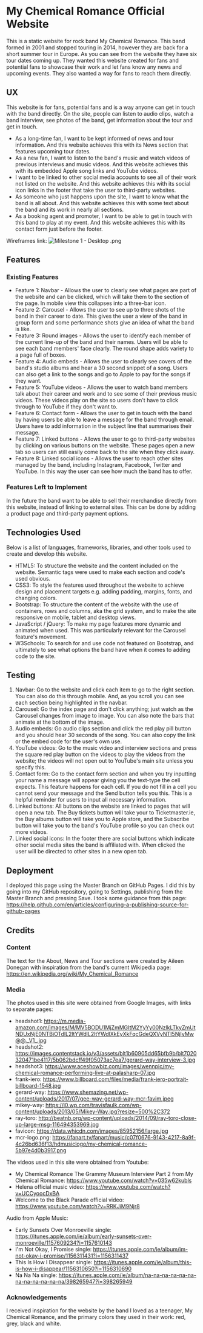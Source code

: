 # My Chemical Romance Official Website

This is a static website for rock band My Chemical Romance. This band formed in 2001 and stopped touring in 2014, however they are back for a short summer tour in Europe. As you can see from the website they have six tour dates coming up. 
They wanted this website created for fans and potential fans to showcase their work and let fans know any news and upcoming events. They also wanted a way for fans to reach them directly.

## UX

This website is for fans, potential fans and is a way anyone can get in touch with the band directly.
On the site, people can listen to audio clips, watch a band interview, see photos of the band, get information about the tour and get in touch.

* As a long-time fan, I want to be kept informed of news and tour information. And this website achieves this with its News section that features upcoming tour dates.
* As a new fan, I want to listen to the band's music and watch videos of previous interviews and music videos. And this website achieves this with its embedded Apple song links and YouTube videos.
* I want to be linked to other social media accounts to see all of their work not listed on the website. And this website achieves this with its social icon links in the footer that take the user to third-party websites.
* As someone who just happens upon the site, I want to know what the band is all about. And this website achieves this with some text about the band and its work in nearly all sections. 
* As a booking agent and promoter, I want to be able to get in touch with this band to play at my event. And this website achieves this with its contact form just before the footer.

Wireframes link: 
![Milestone 1 - Desktop .png](/images/milestone1desktop.png)

## Features

### Existing Features

* Feature 1: Navbar - Allows the user to clearly see what pages are part of the website and can be clicked, which will take them to the section of the page. In mobile view this collapses into a three-bar icon.
* Feature 2: Carousel - Allows the user to see up to three shots of the band in their career to date. This gives the user a view of the band in group form and some performance shots give an idea of what the band is like.
* Feature 3: Round images - Allows the user to identify each member of the current line-up of the band and their names. Users will be able to see each band members' face clearly. The round shape adds variety to a page full of boxes. 
* Feature 4: Audio embeds - Allows the user to clearly see covers of the band's studio albums and hear a 30 second snippet of a song. Users can also get a link to the songs and go to Apple to pay for the songs if they want.
* Feature 5: YouTube videos - Allows the user to watch band members talk about their career and work and to see some of their previous music videos. These videos play on the site so users don't have to click through to YouTube if they don't want to.
* Feature 6: Contact form - Allows the user to get in touch with the band by having users be able to leave a message for the band through email. Users have to add information in the subject line that summarises their message.
* Feature 7: Linked buttons - Allows the user to go to third-party websites by clicking on various buttons on the website. These pages open a new tab so users can still easily come back to the site when they click away.
* Feature 8: Linked social icons - Allows the user to reach other sites managed by the band, including Instagram, Facebook, Twitter and YouTube. In this way the user can see how much the band has to offer.

### Features Left to Implement

In the future the band want to be able to sell their merchandise directly from this website, instead of linking to external sites. This can be done by adding a product page and third-party payment options.

## Technologies Used

Below is a list of languages, frameworks, libraries, and other tools used to create and develop this website. 

* HTML5: To structure the website and the content included on the website. Semantic tags were used to make each section and code's used obvious.
* CSS3: To style the features used throughout the website to achieve design and placement targets e.g. adding padding, margins, fonts, and changing colors.
* Bootstrap: To structure the content of the website with the use of containers, rows and columns, aka the grid system, and to make the site responsive on mobile, tablet and desktop views.
* JavaScript / jQuery: To make my page features more dynamic and animated when used. This was particularly relevant for the Carousel feature's movement.
* W3Schools: To search for and use code not featured on Bootstrap, and ultimately to see what options the band have when it comes to adding code to the site.

## Testing

1. Navbar: Go to the website and click each item to go to the right section. You can also do this through mobile. And, as you scroll you can see each section being highlighted in the navbar.
2. Carousel: Go the index page and don't click anything; just watch as the Carousel changes from image to image. You can also note the bars that animate at the bottom of the image.
3. Audio embeds: Go audio clips section and click the red play pill button and you should hear 30 seconds of the song. You can also copy the link or the embed code for the user's own use.
4. YouTube videos: Go to the music video and interview sections and press the square red play button on the videos to play the videos from the website; the videos will not open out to YouTube's main site unless you specify this.
5. Contact form: Go to the contact form section and when you try inputting your name a message will appear giving you the text-type the cell expects. This feature happens for each cell. If you do not fill in a cell you cannot send your message and the Send button tells you this. This is a helpful reminder for users to input all necessary information.
6. Linked buttons: All buttons on the website are linked to pages that will open a new tab. The Buy tickets button will take your to Ticketmaster.ie, the Buy albums button will take you to Apple store, and the Subscribe button will take you to the band's YouTube profile so you can check out more videos.
7. Linked social icons: In the footer there are social buttons which indicate other social media sites the band is affiliated with. When clicked the user will be directed to other sites in a new open tab.


## Deployment

I deployed this page using the Master Branch on GitHub Pages. I did this by going into my GitHub repository, going to Settings, publishing from the Master Branch and pressing Save. 
I took some guidance from this page: https://help.github.com/en/articles/configuring-a-publishing-source-for-github-pages

## Credits

### Content

The text for the About, News and Tour sections were created by Aileen Donegan with inspiration from the band's current Wikipedia page: https://en.wikipedia.org/wiki/My_Chemical_Romance

### Media

The photos used in this site were obtained from Google Images, with links to separate pages:

* headshot1: https://m.media-amazon.com/images/M/MV5BODU1MjZmMGItM2YyYy00NzlkLTkyZmUtNDUxNjE0NTBiOTdlL2ltYWdlL2ltYWdlXkEyXkFqcGdeQXVyNTI5NjIyMw@@._V1_.jpg 
* headshot2: https://images.contentstack.io/v3/assets/blt1b60905dd65bfb9b/blt7020320471be4117/5b062bdcff49f05073ac7ea7/gerard-way-interview-3.jpg
* headshot3: https://www.aceshowbiz.com/images/wennpic/my-chemical-romance-performing-live-at-palasharp-07.jpg
* frank-iero: https://www.billboard.com/files/media/frank-iero-portrait-billboard-1548.jpg
* gerard-way: https://www.shemazing.net/wp-content/uploads/2017/07/gee-way-gerard-way-mcr-favim.jpeg
* mikey-way: https://i0.wp.com/travisfaulk.com/wp-content/uploads/2013/05/Mikey-Way.jpg?resize=500%2C372
* ray-toro: http://beatnb.org/wp-content/uploads/2014/09/ray-toro-close-up-large-msg-116494353969.jpg
* favicon: https://data.whicdn.com/images/85952156/large.jpg 
* mcr-logo.png: https://fanart.tv/fanart/music/c07f0676-9143-4217-8a9f-4c26bd636f13/hdmusiclogo/my-chemical-romance-5b97e4d0b3917.png

The videos used in this site were obtained from Youtube: 

* My Chemical Romance The Grammy Museum Interview Part 2 from My Chemical Romance: https://www.youtube.com/watch?v=035w62kubls
* Helena official music video: https://www.youtube.com/watch?v=UCCyoocDxBA
* Welcome to the Black Parade official video: https://www.youtube.com/watch?v=RRKJiM9Njr8

Audio from Apple Music:

* Early Sunsets Over Monroeville single: https://itunes.apple.com/ie/album/early-sunsets-over-monroeville/1157609234?i=1157610143
* I'm Not Okay, I Promise single: https://itunes.apple.com/ie/album/im-not-okay-i-promise/1156311431?i=1156311437
* This Is How I Disappear single: https://itunes.apple.com/ie/album/this-is-how-i-disappear/1156310650?i=1156310690
* Na Na Na single: https://itunes.apple.com/ie/album/na-na-na-na-na-na-na-na-na-na-na-na/398265947?i=398265949

### Acknowledgements

I received inspiration for the website by the band I loved as a teenager, My Chemical Romance, and the primary colors they used in their work: red, grey, black and white.